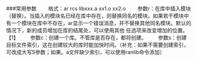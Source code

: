 ###常用参数
　　格式：ar rcs  libxxx.a xx1.o xx2.o
　　参数r：在库中插入模块（替换）。当插入的模块名已经在库中存在，则替换同名的模块。如果若干模块中有一个模块在库中不存在，ar显示一个错误消息，并不替换其他同名模块。默认的情况下，新的成员增加在库的结尾处，可以使用其他  任选项来改变增加的位置。【1】
　　参数c：创建一个库。不管库是否存在，都将创建。
　　参数s：创建目标文件索引，这在创建较大的库时能加快时间。（补充：如果不需要创建索引，可改成大写S参数；如果。a文件缺少索引，可以使用ranlib命令添加）
